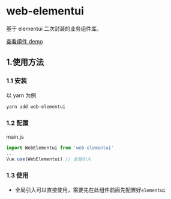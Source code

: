 # web-elementui

基于 elementui 二次封装的业务组件库。

[查看组件 demo](https://zhoubichuan.com/web-elementui/element-package/base/1.index.html)

## 1.使用方法

### 1.1 安装

以 yarn 为例

```sh
yarn add web-elementui
```

### 1.2 配置

main.js

```js
import WebElementui from 'web-elementui'
...
Vue.use(WebElementui) // 全局引入
```

### 1.3 使用

- 全局引入可以直接使用，需要先在此组件前面先配置好`elementui`

